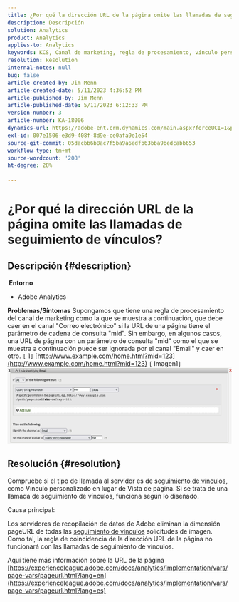 ```yaml
---
title: ¿Por qué la dirección URL de la página omite las llamadas de seguimiento de vínculos?
description: Descripción
solution: Analytics
product: Analytics
applies-to: Analytics
keywords: KCS, Canal de marketing, regla de procesamiento, vínculo personalizado, URL, omitir, llamadas de seguimiento, página, preguntas más frecuentes
resolution: Resolution
internal-notes: null
bug: false
article-created-by: Jim Menn
article-created-date: 5/11/2023 4:36:52 PM
article-published-by: Jim Menn
article-published-date: 5/11/2023 6:12:33 PM
version-number: 3
article-number: KA-18006
dynamics-url: https://adobe-ent.crm.dynamics.com/main.aspx?forceUCI=1&pagetype=entityrecord&etn=knowledgearticle&id=fa97f106-1af0-ed11-8849-6045bd006295
exl-id: 007e1506-e3d9-408f-8d9e-ce0afa9e1e54
source-git-commit: 05dacbb6b8ac7f5ba9a6edfb63bba9bedcabb653
workflow-type: tm+mt
source-wordcount: '208'
ht-degree: 28%

---
```


# ¿Por qué la dirección URL de la página omite las llamadas de seguimiento de vínculos?

## Descripción {#description}

<b> Entorno</b>
- Adobe Analytics



<b>Problemas/Síntomas</b>
Supongamos que tiene una regla de procesamiento del canal de marketing como la que se muestra a continuación, que debe caer en el canal &quot;Correo electrónico&quot; si la URL de una página tiene el parámetro de cadena de consulta &quot;mid&quot;.
Sin embargo, en algunos casos, una URL de página con un parámetro de consulta &quot;mid&quot; como el que se muestra a continuación puede ser ignorada por el canal &quot;Email&quot; y caer en otro.
`[` 1`]`  [http://www.example.com/home.html?mid=123](http://www.example.com/home.html?mid=123)
`[` Imagen1`]`
![](assets/___fb97f106-1af0-ed11-8849-6045bd006295___.png)


## Resolución {#resolution}




Compruebe si el tipo de llamada al servidor es de [seguimiento de vínculos](https://experienceleague.adobe.com/docs/analytics/implementation/vars/functions/tl-method.html?lang=es), como Vínculo personalizado en lugar de Vista de página. Si se trata de una llamada de seguimiento de vínculos, funciona según lo diseñado.





Causa principal:

Los servidores de recopilación de datos de Adobe eliminan la dimensión pageURL de todas las [seguimiento de vínculos](https://experienceleague.adobe.com/docs/analytics/implementation/vars/functions/tl-method.html?lang=es) solicitudes de imagen. Como tal, la regla de coincidencia de la dirección URL de la página no funcionará con las llamadas de seguimiento de vínculos.

Aquí tiene más información sobre la URL de la página [https://experienceleague.adobe.com/docs/analytics/implementation/vars/page-vars/pageurl.html?lang=en](https://experienceleague.adobe.com/docs/analytics/implementation/vars/page-vars/pageurl.html?lang=es)
